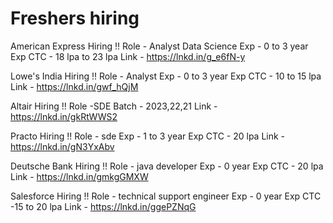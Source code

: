 # Freshers hiring
American Express Hiring !!
Role - Analyst Data Science
Exp - 0 to 3 year
Exp CTC - 18 lpa to 23 lpa
Link - https://lnkd.in/g_e6fN-y

Lowe's India Hiring !!
Role - Analyst
Exp - 0 to 3 year
Exp CTC - 10 to 15 lpa
Link - https://lnkd.in/gwf_hQjM

Altair Hiring !!
Role -SDE
Batch - 2023,22,21
Link - https://lnkd.in/gkRtWWS2

Practo Hiring !!
Role - sde
Exp - 1 to 3 year
Exp CTC - 20 lpa
Link - https://lnkd.in/gN3YxAbv

Deutsche Bank Hiring !!
Role - java developer
Exp - 0 year
Exp CTC - 20 lpa
Link - https://lnkd.in/gmkgGMXW

Salesforce Hiring !!
Role - technical support engineer
Exp - 0 year
Exp CTC -15 to 20 lpa
Link - https://lnkd.in/ggePZNqG

